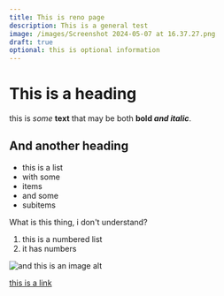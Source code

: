 ```yaml
---
title: This is reno page
description: This is a general test
image: /images/Screenshot 2024-05-07 at 16.37.27.png
draft: true
optional: this is optional information
---
```

# This is a heading

this is *some* **text** that may be both **bold *and italic***.

## And another heading

- this is a list
- with some
- items
- and some
- subitems

What is this thing, i don't understand?

1. this is a numbered list
2. it has numbers

![and this is an image alt](/images/demo-image.jpg)

[this is a link](https://test.com)
